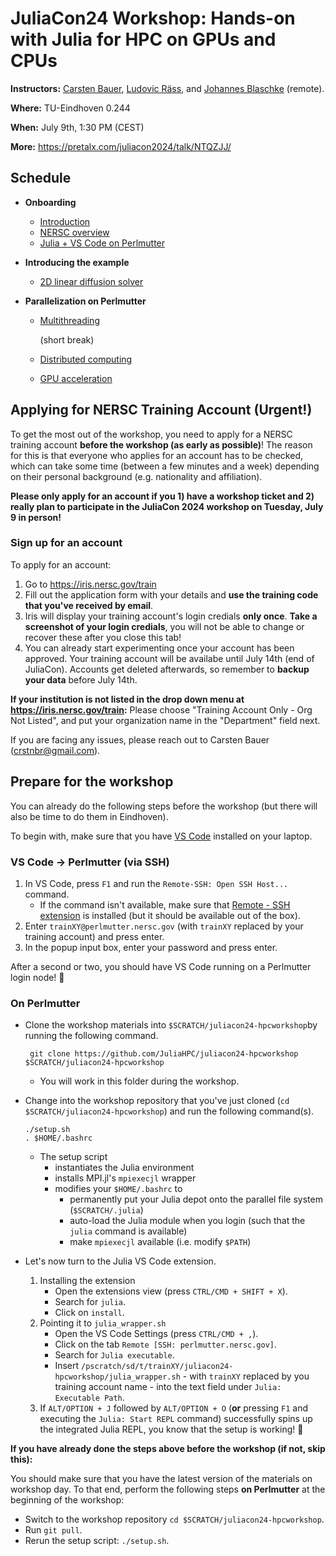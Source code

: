 # JuliaCon24 Workshop: Hands-on with Julia for HPC on GPUs and CPUs

**Instructors:** [Carsten Bauer](https://github.com/carstenbauer), [Ludovic Räss](https://github.com/luraess), and [Johannes Blaschke](https://github.com/JBlaschke) (remote).

**Where:** TU-Eindhoven 0.244

**When:** July 9th, 1:30 PM (CEST)

**More:** https://pretalx.com/juliacon2024/talk/NTQZJJ/

## Schedule

* **Onboarding**
  * [Introduction](onboarding/intro.pdf)
  * [NERSC overview](#)
  * [Julia + VS Code on Perlmutter](onboarding/julia_vscode_on_perlmutter.pdf)

* **Introducing the example**
  * [2D linear diffusion solver](parts/diffusion_2d)

* **Parallelization on Perlmutter**
  * [Multithreading](parts/multithreading)
    
    (short break)
  * [Distributed computing](parts/mpi)
  * [GPU acceleration](parts/gpu)


## Applying for NERSC Training Account (Urgent!)

To get the most out of the workshop, you need to apply for a NERSC training account **before the workshop (as early as possible)**! The reason for this is that everyone who applies for an account has to be checked, which can take some time (between a few minutes and a week) depending on their personal background (e.g. nationality and affiliation).

**Please only apply for an account if you 1) have a workshop ticket and 2) really plan to participate in the JuliaCon 2024 workshop on Tuesday, July 9 in person!**

### Sign up for an account

To apply for an account:
1. Go to https://iris.nersc.gov/train
2. Fill out the application form with your details and **use the training code that you've received by email**.
3. Iris will display your training account's login credials **only once**. **Take a screenshot of your login credials**, you will not be able to change or recover these after you close this tab!
4. You can already start experimenting once your account has been approved. Your training account will be availabe until July 14th (end of JuliaCon). Accounts get deleted afterwards, so remember to **backup your data** before July 14th.

**If your institution is not listed in the drop down menu at  https://iris.nersc.gov/train:** Please choose "Training Account Only - Org Not Listed", and put your organization name in the "Department" field next.

If you are facing any issues, please reach out to Carsten Bauer (crstnbr@gmail.com).

## Prepare for the workshop

You can already do the following steps before the workshop (but there will also be time to do them in Eindhoven).

To begin with, make sure that you have [VS Code](https://code.visualstudio.com/download) installed on your laptop.

### VS Code → Perlmutter (via SSH)

1) In VS Code, press `F1` and run the `Remote-SSH: Open SSH Host...` command.
   - If the command isn't available, make sure that [Remote - SSH extension](https://marketplace.visualstudio.com/items?itemName=ms-vscode-remote.remote-ssh) is installed (but it should be available out of the box).
2) Enter `trainXY@perlmutter.nersc.gov` (with `trainXY` replaced by your training account) and press enter.
3) In the popup input box, enter your password and press enter.

After a second or two, you should have VS Code running on a Perlmutter login node! 🎉 


### On Perlmutter
* Clone the workshop materials into `$SCRATCH/juliacon24-hpcworkshop`by running the following command.

       git clone https://github.com/JuliaHPC/juliacon24-hpcworkshop $SCRATCH/juliacon24-hpcworkshop
  
  * You will work in this folder during the workshop.
* Change into the workshop repository that you've just cloned (`cd $SCRATCH/juliacon24-hpcworkshop`) and run the following command(s).

      ./setup.sh
      . $HOME/.bashrc
  
  * The setup script
    * instantiates the Julia environment
    * installs MPI.jl's `mpiexecjl` wrapper
    * modifies your `$HOME/.bashrc` to
      * permanently put your Julia depot onto the parallel file system (`$SCRATCH/.julia`)
      * auto-load the Julia module when you login (such that the `julia` command is available)
      * make `mpiexecjl` available (i.e. modify `$PATH`)
     
* Let's now turn to the Julia VS Code extension.

  1) Installing the extension
      - Open the extensions view (press `CTRL/CMD + SHIFT + X`).
      - Search for `julia`.
      - Click on `install`.
  2) Pointing it to `julia_wrapper.sh`
      - Open the VS Code Settings (press `CTRL/CMD + ,`).
      - Click on the tab `Remote [SSH: perlmutter.nersc.gov]`.
      - Search for `Julia executable`.
      - Insert `/pscratch/sd/t/trainXY/juliacon24-hpcworkshop/julia_wrapper.sh` - with `trainXY` replaced by you training account name - into the text field under `Julia: Executable Path`.
   3) If `ALT/OPTION + J` followed by `ALT/OPTION + O` (**or** pressing `F1` and executing the `Julia: Start REPL` command) successfully spins up the integrated Julia REPL, you know that the setup is working! 🎉
        
**If you have already done the steps above before the workshop (if not, skip this):**

You should make sure that you have the latest version of the materials on workshop day. To that end, perform the following steps **on Perlmutter** at the beginning of the workshop:

* Switch to the workshop repository `cd $SCRATCH/juliacon24-hpcworkshop`.
* Run `git pull`.
* Rerun the setup script: `./setup.sh`.
